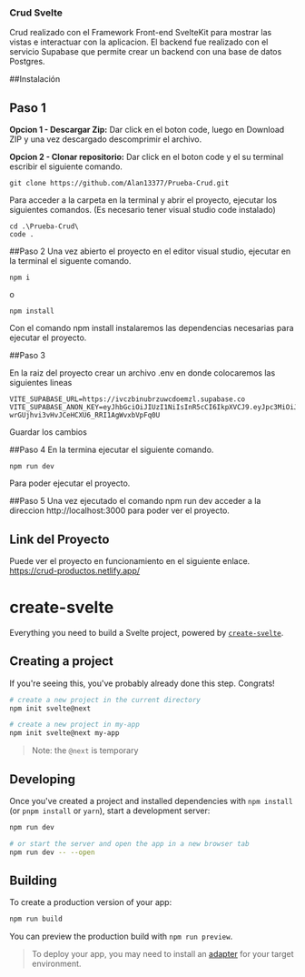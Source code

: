 ### Crud Svelte

Crud realizado con el Framework Front-end SvelteKit para mostrar las vistas e interactuar con la aplicacion.
El backend fue realizado con el servicio Supabase que permite crear un backend con una base de datos Postgres.

##Instalación

## Paso 1

**Opcion 1 - Descargar Zip:** Dar click en el boton code, luego en Download ZIP y una vez descargado descomprimir el archivo.

**Opcion 2 - Clonar repositorio:** Dar click en el boton code y el su terminal escribir el siguiente comando.

    git clone https://github.com/Alan13377/Prueba-Crud.git

Para acceder a la carpeta en la terminal y abrir el proyecto, ejecutar los siguientes comandos. (Es necesario tener visual studio code instalado)

    cd .\Prueba-Crud\
    code .

##Paso 2
Una vez abierto el proyecto en el editor visual studio,
ejecutar en la terminal el siguente comando.

    npm i

o

    npm install

Con el comando npm install instalaremos las dependencias necesarias para ejecutar el proyecto.

##Paso 3

En la raiz del proyecto crear un archivo .env en donde colocaremos las siguientes lineas

    VITE_SUPABASE_URL=https://ivczbinubrzuwcdoemzl.supabase.co
    VITE_SUPABASE_ANON_KEY=eyJhbGciOiJIUzI1NiIsInR5cCI6IkpXVCJ9.eyJpc3MiOiJzdXBhYmFzZSIsInJlZiI6Iml2Y3piaW51YnJ6dXdjZG9lbXpsIiwicm9sZSI6ImFub24iLCJpYXQiOjE2NDk4MDUxMjQsImV4cCI6MTk2NTM4MTEyNH0.lltsJ-wrGUjhvi3vHvJCeHCXU6_RRI1AgWvxbVpFq0U

Guardar los cambios

##Paso 4
En la termina ejecutar el siguiente comando.

    npm run dev

Para poder ejecutar el proyecto.

##Paso 5
Una vez ejecutado el comando npm run dev
acceder a la direccion http://localhost:3000
para poder ver el proyecto.

## Link del Proyecto

Puede ver el proyecto en funcionamiento en el siguiente enlace.
https://crud-productos.netlify.app/

# create-svelte

Everything you need to build a Svelte project, powered by [`create-svelte`](https://github.com/sveltejs/kit/tree/master/packages/create-svelte).

## Creating a project

If you're seeing this, you've probably already done this step. Congrats!

```bash
# create a new project in the current directory
npm init svelte@next

# create a new project in my-app
npm init svelte@next my-app
```

> Note: the `@next` is temporary

## Developing

Once you've created a project and installed dependencies with `npm install` (or `pnpm install` or `yarn`), start a development server:

```bash
npm run dev

# or start the server and open the app in a new browser tab
npm run dev -- --open
```

## Building

To create a production version of your app:

```bash
npm run build
```

You can preview the production build with `npm run preview`.

> To deploy your app, you may need to install an [adapter](https://kit.svelte.dev/docs/adapters) for your target environment.
